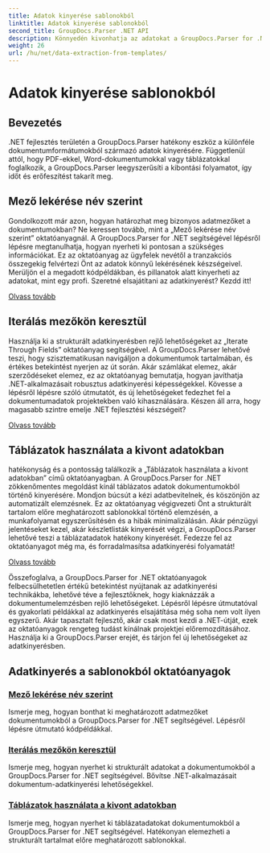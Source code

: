 ```yaml
---
title: Adatok kinyerése sablonokból
linktitle: Adatok kinyerése sablonokból
second_title: GroupDocs.Parser .NET API
description: Könnyedén kivonhatja az adatokat a GroupDocs.Parser for .NET segítségével. Tanulja meg, hogyan lehet lekérni adott mezőket, iterálni az adatok között, és dolgozni a kivont tartalomban lévő táblázatokkal.
weight: 26
url: /hu/net/data-extraction-from-templates/
---
```


# Adatok kinyerése sablonokból


## Bevezetés

.NET fejlesztés területén a GroupDocs.Parser hatékony eszköz a különféle dokumentumformátumokból származó adatok kinyerésére. Függetlenül attól, hogy PDF-ekkel, Word-dokumentumokkal vagy táblázatokkal foglalkozik, a GroupDocs.Parser leegyszerűsíti a kibontási folyamatot, így időt és erőfeszítést takarít meg.

## Mező lekérése név szerint

Gondolkozott már azon, hogyan határozhat meg bizonyos adatmezőket a dokumentumokban? Ne keressen tovább, mint a „Mező lekérése név szerint” oktatóanyagnál. A GroupDocs.Parser for .NET segítségével lépésről lépésre megtanulhatja, hogyan nyerheti ki pontosan a szükséges információkat. Ez az oktatóanyag az ügyfelek nevétől a tranzakciós összegekig felvértezi Önt az adatok könnyű lekérésének készségeivel. Merüljön el a megadott kódpéldákban, és pillanatok alatt kinyerheti az adatokat, mint egy profi. Szeretné elsajátítani az adatkinyerést? Kezdd itt!

[Olvass tovább](./get-field-by-name/)

## Iterálás mezőkön keresztül

Használja ki a strukturált adatkinyerésben rejlő lehetőségeket az „Iterate Through Fields” oktatóanyag segítségével. A GroupDocs.Parser lehetővé teszi, hogy szisztematikusan navigáljon a dokumentumok tartalmában, és értékes betekintést nyerjen az út során. Akár számlákat elemez, akár szerződéseket elemez, ez az oktatóanyag bemutatja, hogyan javíthatja .NET-alkalmazásait robusztus adatkinyerési képességekkel. Kövesse a lépésről lépésre szóló útmutatót, és új lehetőségeket fedezhet fel a dokumentumadatok projektekben való kihasználására. Készen áll arra, hogy magasabb szintre emelje .NET fejlesztési készségeit?

[Olvass tovább](./iterate-through-fields/)

## Táblázatok használata a kivont adatokban

hatékonyság és a pontosság találkozik a „Táblázatok használata a kivont adatokban” című oktatóanyagban. A GroupDocs.Parser for .NET zökkenőmentes megoldást kínál táblázatos adatok dokumentumokból történő kinyerésére. Mondjon búcsút a kézi adatbevitelnek, és köszönjön az automatizált elemzésnek. Ez az oktatóanyag végigvezeti Önt a strukturált tartalom előre meghatározott sablonokkal történő elemzésén, a munkafolyamat egyszerűsítésén és a hibák minimalizálásán. Akár pénzügyi jelentéseket kezel, akár készletlisták kinyerését végzi, a GroupDocs.Parser lehetővé teszi a táblázatadatok hatékony kinyerését. Fedezze fel az oktatóanyagot még ma, és forradalmasítsa adatkinyerési folyamatát!

[Olvass tovább](./working-with-tables-in-extracted-data/)

Összefoglalva, a GroupDocs.Parser for .NET oktatóanyagok felbecsülhetetlen értékű betekintést nyújtanak az adatkinyerési technikákba, lehetővé téve a fejlesztőknek, hogy kiaknázzák a dokumentumelemzésben rejlő lehetőségeket. Lépésről lépésre útmutatóval és gyakorlati példákkal az adatkinyerés elsajátítása még soha nem volt ilyen egyszerű. Akár tapasztalt fejlesztő, akár csak most kezdi a .NET-útját, ezek az oktatóanyagok rengeteg tudást kínálnak projektjei előremozdításához. Használja ki a GroupDocs.Parser erejét, és tárjon fel új lehetőségeket az adatkinyerésben.
## Adatkinyerés a sablonokból oktatóanyagok
### [Mező lekérése név szerint](./get-field-by-name/)
Ismerje meg, hogyan bonthat ki meghatározott adatmezőket dokumentumokból a GroupDocs.Parser for .NET segítségével. Lépésről lépésre útmutató kódpéldákkal.
### [Iterálás mezőkön keresztül](./iterate-through-fields/)
Ismerje meg, hogyan nyerhet ki strukturált adatokat a dokumentumokból a GroupDocs.Parser for .NET segítségével. Bővítse .NET-alkalmazásait dokumentum-adatkinyerési lehetőségekkel.
### [Táblázatok használata a kivont adatokban](./working-with-tables-in-extracted-data/)
Ismerje meg, hogyan nyerhet ki táblázatadatokat dokumentumokból a GroupDocs.Parser for .NET segítségével. Hatékonyan elemezheti a strukturált tartalmat előre meghatározott sablonokkal.